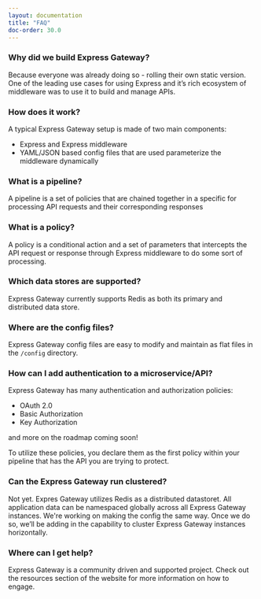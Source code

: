 ```yaml
---
layout: documentation
title: "FAQ"
doc-order: 30.0
---
```


### Why did we build Express Gateway?

Because everyone was already doing so - rolling their own static version.  One of the leading use cases for using Express and it’s rich ecosystem of middleware was to use it to build and manage APIs.

### How does it work?

A typical Express Gateway setup is made of two main components:
* Express and Express middleware
* YAML/JSON based config files that are used parameterize the middleware dynamically

### What is a pipeline?

A pipeline is a set of policies that are chained together in a specific for processing API requests and their corresponding responses

### What is a policy?

A policy is a conditional action and a set of parameters that intercepts the API request or response through Express middleware to do some sort of processing.

### Which data stores are supported?

Express Gateway currently supports Redis as both its primary and distributed data store.

### Where are the config files?

Express Gateway config files are easy to modify and maintain as flat files in the `/config` directory.

### How can I add authentication to a microservice/API?

Express Gateway has many authentication and authorization policies:
* OAuth 2.0
* Basic Authorization
* Key Authorization

and more on the roadmap coming soon!

To utilize these policies, you declare them as the first policy within your pipeline that has the API you are trying to protect.

### Can the Express Gateway run clustered?

Not yet. Expres Gateway utilizes Redis as a distributed datastoret. All application data can be namespaced globally across all Express Gateway instances.  We're working on making the config the same way. Once we do so, we’ll be adding in the capability to cluster Express Gateway instances horizontally.

### Where can I get help?

Express Gateway is a community driven and supported project. Check out the resources section of the website for more information on how to engage.
